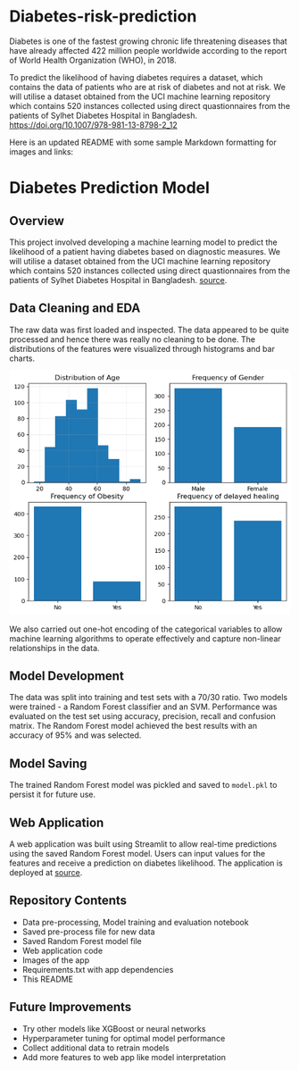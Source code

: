 # Diabetes-risk-prediction

Diabetes is one of the fastest growing chronic life threatening diseases that have already affected 422 million people worldwide according to the report of World Health Organization (WHO), 
in 2018.

To predict the likelihood of having diabetes requires a dataset, which contains the data of patients who are at risk of diabetes and not at risk. 
We will utilise a dataset obtained from the UCI machine learning repository which contains 520 instances collected using direct quastionnaires from the patients of Sylhet Diabetes Hospital in Bangladesh. 
https://doi.org/10.1007/978-981-13-8798-2_12


Here is an updated README with some sample Markdown formatting for images and links:

# Diabetes Prediction Model 

## Overview
This project involved developing a machine learning model to predict the likelihood of a patient having diabetes based on diagnostic measures.
We will utilise a dataset obtained from the UCI machine learning repository which contains 520 instances collected using direct quastionnaires from the patients of Sylhet Diabetes Hospital in Bangladesh. 
[source](https://doi.org/10.1007/978-981-13-8798-2_12).

## Data Cleaning and EDA
The raw data was first loaded and inspected. The data appeared to be quite processed and hence there was really no cleaning to be done.
The distributions of the features were visualized through histograms and bar charts.

![EDA Visualisations](EDA.png)

We also carried out one-hot encoding of the categorical variables to allow machine learning algorithms to operate effectively and capture non-linear relationships in the data.

## Model Development 
The data was split into training and test sets with a 70/30 ratio. Two models were trained - a Random Forest classifier and an SVM. Performance was evaluated on the test set using accuracy, precision, recall and confusion matrix. 
The Random Forest model achieved the best results with an accuracy of 95% and was selected.

## Model Saving
The trained Random Forest model was pickled and saved to `model.pkl` to persist it for future use. 

## Web Application
A web application was built using Streamlit to allow real-time predictions using the saved Random Forest model. 
Users can input values for the features and receive a prediction on diabetes likelihood. The application is deployed at [source](https://doi.org/10.1007/978-981-13-8798-2_12).

## Repository Contents
- Data pre-processing, Model training and evaluation notebook
- Saved pre-process file for new data
- Saved Random Forest model file
- Web application code
- Images of the app
- Requirements.txt with app dependencies  
- This README

## Future Improvements
- Try other models like XGBoost or neural networks
- Hyperparameter tuning for optimal model performance 
- Collect additional data to retrain models
- Add more features to web app like model interpretation
